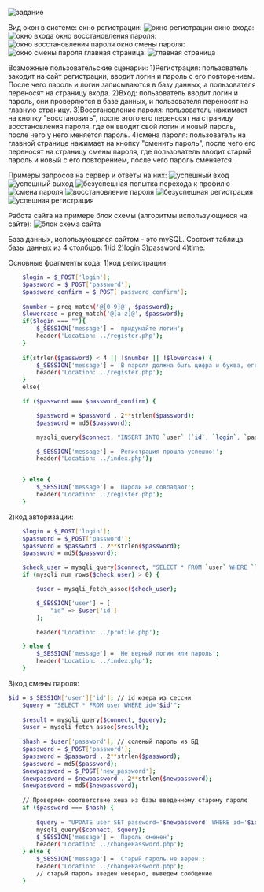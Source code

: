 ![задание](https://github.com/FedrovSergey/Lab-1-log-in-and-out/blob/main/lab1/pictures/%D0%B7%D0%B0%D0%B4%D0%B0%D0%BD%D0%B8%D0%B5.png)

Вид окон в системе:
окно регистрации:
![окно регистрации](https://github.com/FedrovSergey/Lab-1-log-in-and-out/blob/main/lab1/pictures/%D0%BF%D0%B5%D1%80%D0%B2%D0%BE%D0%B5%20%D0%BE%D0%BA%D0%BD%D0%BE.png)
окно входа:
![окно входа](https://github.com/FedrovSergey/Lab-1-log-in-and-out/blob/main/lab1/pictures/%D0%B2%D1%82%D0%BE%D1%80%D0%BE%D0%B5%20%D0%BE%D0%BA%D0%BD%D0%BE.png)
окно восстановления пароля:
![окно восстановления пароля](https://github.com/FedrovSergey/Lab-1-log-in-and-out/blob/main/lab1/pictures/%D1%82%D1%80%D0%B5%D1%82%D0%B8%D0%B5%20%D0%BE%D0%BA%D0%BD%D0%BE.png)
окно смены пароля:
![окно смены пароля](https://github.com/FedrovSergey/Lab-1-log-in-and-out/blob/main/lab1/pictures/%D1%87%D0%B5%D1%82%D0%B2%D0%B5%D1%80%D1%82%D0%BE%D0%B5%20%D0%BE%D0%BA%D0%BD%D0%BE.png)
главная страница:
![главная страница](https://github.com/FedrovSergey/Lab-1-log-in-and-out/blob/main/lab1/pictures/%D0%BF%D1%8F%D1%82%D0%BE%D0%B5%20%D0%BE%D0%BA%D0%BD%D0%BE.png)

Возможные пользовательские сценарии:
1)Регистрация:
пользователь заходит на сайт регистрации, вводит логин и пароль с его повторением. После чего пароль и логин записываются в базу данных, а пользователя переносят на страницу входа.
2)Вход:
пользователь вводит логин и пароль, они проверяются в базе данных, и пользователя переносят на главную страницу.
3)Восстановление пароля:
пользователь нажимает на кнопку "восстановить", после этого его переносят на страницу восстановления пароля, где он вводит свой логин и новый пароль, после чего у него меняется пароль.
4)смена пароля: пользователь на главной странице нажимает на кнопку "сменить пароль", после чего его переносят на страницу смены пароля, где пользователь вводит старый пароль и новый с его повторением, после чего пароль сменяется.

Примеры запросов на сервер и ответы на них:
![успешный вход](https://github.com/FedrovSergey/Lab-1-log-in-and-out/blob/main/lab1/pictures/%D0%B7%D0%B0%D0%BF%D1%80%D0%BE%D1%81%D1%8B/Untitled%20(1).png)
![успешный выход](https://github.com/FedrovSergey/Lab-1-log-in-and-out/blob/main/lab1/pictures/%D0%B7%D0%B0%D0%BF%D1%80%D0%BE%D1%81%D1%8B/Untitled%20(2).png)
![безуспешная попытка перехода к профилю](https://github.com/FedrovSergey/Lab-1-log-in-and-out/blob/main/lab1/pictures/%D0%B7%D0%B0%D0%BF%D1%80%D0%BE%D1%81%D1%8B/Untitled%20(3).png)
![смена пароля](https://github.com/FedrovSergey/Lab-1-log-in-and-out/blob/main/lab1/pictures/%D0%B7%D0%B0%D0%BF%D1%80%D0%BE%D1%81%D1%8B/Untitled%20(4).png)
![восстановление пароля](https://github.com/FedrovSergey/Lab-1-log-in-and-out/blob/main/lab1/pictures/%D0%B7%D0%B0%D0%BF%D1%80%D0%BE%D1%81%D1%8B/Untitled%20(5).png)
![безуспешная регистрация](https://github.com/FedrovSergey/Lab-1-log-in-and-out/blob/main/lab1/pictures/%D0%B7%D0%B0%D0%BF%D1%80%D0%BE%D1%81%D1%8B/Untitled%20(6).png)
![успешная регистрация](https://github.com/FedrovSergey/Lab-1-log-in-and-out/blob/main/lab1/pictures/%D0%B7%D0%B0%D0%BF%D1%80%D0%BE%D1%81%D1%8B/Untitled.png)

Работа сайта на примере блок схемы (алгоритмы использующиеся на сайте):
![блок схема сайта](https://github.com/FedrovSergey/Lab-1-log-in-and-out/blob/main/lab1/pictures/%D0%B1%D0%BB%D0%BE%D0%BA%20%D1%81%D1%85%D0%B5%D0%BC%D0%B0%20%D0%BB%D1%80-1%20%D0%BE%D0%BF.png)

База данных, использующаяся сайтом - это mySQL. Состоит таблица базы данных из 4 столбцов:
1)id  2)login  3)password 4)time.

Основные фрагменты кода:
1)код регистрации:
```sh
    $login = $_POST['login'];
    $password = $_POST['password'];
    $password_confirm = $_POST['password_confirm'];
	
	$number = preg_match('@[0-9]@', $password);
	$lowercase = preg_match('@[a-z]@', $password);
	if($login === ""){
		$_SESSION['message'] = 'придумайте логин';
		header('Location: ../register.php');
	}
 
	if(strlen($password) < 4 || !$number || !$lowercase) {
		$_SESSION['message'] = 'В пароля должна быть цифра и буква, его длина должна быть больше 4';
		header('Location: ../register.php');
	}
	else{

    if ($password === $password_confirm) {

		$password = $password . 2**strlen($password);
        $password = md5($password);

        mysqli_query($connect, "INSERT INTO `user` (`id`, `login`, `password`) VALUES (NULL, '$login', '$password')");

        $_SESSION['message'] = 'Регистрация прошла успешно!';
        header('Location: ../index.php');


    } else {
        $_SESSION['message'] = 'Пароли не совпадают';
        header('Location: ../register.php');
    }
```
2)код авторизации:
```sh
    $login = $_POST['login'];
    $password = $_POST['password'];
	$password = $password . 2**strlen($password);
    $password = md5($password);

    $check_user = mysqli_query($connect, "SELECT * FROM `user` WHERE `login` = '$login' AND `password` = '$password'");
    if (mysqli_num_rows($check_user) > 0) {

        $user = mysqli_fetch_assoc($check_user);

        $_SESSION['user'] = [
            "id" => $user['id']
        ];

        header('Location: ../profile.php');

    } else {
        $_SESSION['message'] = 'Не верный логин или пароль';
        header('Location: ../index.php');
    }
```
3)код смены пароля:
```sh
$id = $_SESSION['user']['id']; // id юзера из сессии
	$query = "SELECT * FROM user WHERE id='$id'";
	
	$result = mysqli_query($connect, $query);
	$user = mysqli_fetch_assoc($result);
	
	$hash = $user['password']; // соленый пароль из БД
	$password = $_POST['password'];
	$password = $password . 2**strlen($password);
    $password = md5($password);
	$newpassword = $_POST['new_password'];
	$newpassword = $newpassword . 2**strlen($newpassword);
    $newpassword = md5($newpassword);
	
	// Проверяем соответствие хеша из базы введенному старому паролю
	if ($password === $hash) {
		
		$query = "UPDATE user SET password='$newpassword' WHERE id='$id'";
		mysqli_query($connect, $query);
		$_SESSION['message'] = 'Пароль сменен';
		header('Location: ../changePassword.php');
	} else {
		$_SESSION['message'] = 'Старый пароль не верен';
        header('Location: ../changePassword.php');
		// старый пароль введен неверно, выведем сообщение
	}
```